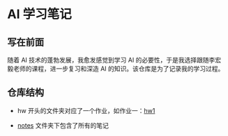 # AI 学习笔记

## 写在前面

随着 AI 技术的蓬勃发展，我愈发感觉到学习 AI 的必要性，于是我选择跟随李宏毅老师的课程，进一步复习和深造 AI 的知识。该仓库是为了记录我的学习过程。
   
## 仓库结构
+ hw 开头的文件夹对应了一个作业，如作业一：[hw1](./hw1)

+ [notes](./notes) 文件夹下包含了所有的笔记 
